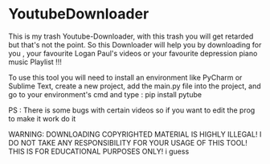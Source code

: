 # YoutubeDownloader
This is my trash Youtube-Downloader, with this trash you will get retarded but that's not the point.
So this Downloader will help you by downloading for you , your favourite Logan Paul's videos or your favourite depression piano music Playlist !!!

To use this tool you will need to install an environment like PyCharm or Sublime Text, create a new project, add the main.py file into the project, and go to your environment's cmd and type : pip install pytube

PS : There is some bugs with certain videos so if you want to edit the prog to make it work do it

WARNING: DOWNLOADING COPYRIGHTED MATERIAL IS HIGHLY ILLEGAL! I DO NOT TAKE ANY RESPONSIBILITY FOR YOUR USAGE OF THIS TOOL! THIS IS FOR EDUCATIONAL PURPOSES ONLY! i guess
